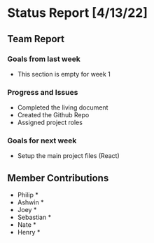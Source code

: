 # Status Report [4/13/22]
## Team Report
### Goals from last week
* This section is empty for week 1

### Progress and Issues
* Completed the living document
* Created the Github Repo
* Assigned project roles

### Goals for next week
* Setup the main project files (React)

## Member Contributions
* Philip
	* 
* Ashwin
	* 
* Joey
	* 
* Sebastian
	* 
* Nate
	* 
* Henry
	* 
